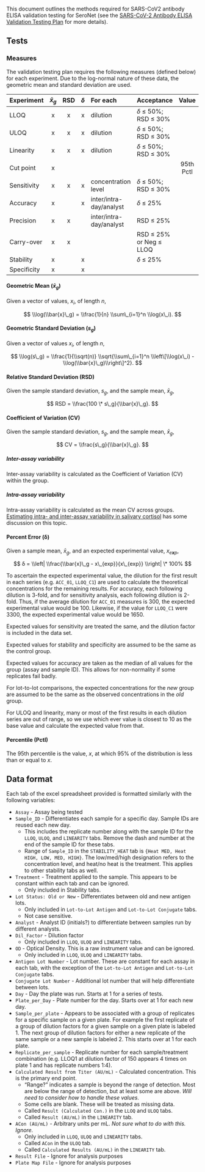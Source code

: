 This document outlines the methods required for SARS-CoV2 antibody ELISA
validation testing for SeroNet (see the [SARS-CoV-2 Antibody ELISA
Validation Testing
Plan](https://abcs-amp.cancer.gov/uploads/singleton/27302/648c626297fe66fabf658854bb150d68e1f5bb91)
for more details).

## Tests

### Measures

The validation testing plan requires the following measures (defined
below) for each experiment. Due to the log-normal nature of these data,
the geometric mean and standard deviation are used.

<table>
<thead>
<tr class="header">
<th style="text-align: left;">Experiment</th>
<th style="text-align: center;"><span class="math inline"><em>x̄</em><sub><em>g</em></sub></span></th>
<th style="text-align: center;">RSD</th>
<th style="text-align: center;"><span class="math inline"><em>δ</em></span></th>
<th style="text-align: left;">For each</th>
<th style="text-align: left;">Acceptance</th>
<th style="text-align: center;">Value</th>
</tr>
</thead>
<tbody>
<tr class="odd">
<td style="text-align: left;">LLOQ</td>
<td style="text-align: center;">x</td>
<td style="text-align: center;">x</td>
<td style="text-align: center;">x</td>
<td style="text-align: left;">dilution</td>
<td style="text-align: left;"><span class="math inline"><em>δ</em></span> ≤ 50%; RSD ≤ 30%</td>
<td style="text-align: center;"></td>
</tr>
<tr class="even">
<td style="text-align: left;">ULOQ</td>
<td style="text-align: center;">x</td>
<td style="text-align: center;">x</td>
<td style="text-align: center;">x</td>
<td style="text-align: left;">dilution</td>
<td style="text-align: left;"><span class="math inline"><em>δ</em></span> ≤ 50%; RSD ≤ 30%</td>
<td style="text-align: center;"></td>
</tr>
<tr class="odd">
<td style="text-align: left;">Linearity</td>
<td style="text-align: center;">x</td>
<td style="text-align: center;">x</td>
<td style="text-align: center;">x</td>
<td style="text-align: left;">dilution</td>
<td style="text-align: left;"><span class="math inline"><em>δ</em></span> ≤ 50%; RSD ≤ 30%</td>
<td style="text-align: center;"></td>
</tr>
<tr class="even">
<td style="text-align: left;">Cut point</td>
<td style="text-align: center;">x</td>
<td style="text-align: center;"></td>
<td style="text-align: center;"></td>
<td style="text-align: left;"></td>
<td style="text-align: left;"></td>
<td style="text-align: center;">95th Pctl</td>
</tr>
<tr class="odd">
<td style="text-align: left;">Sensitivity</td>
<td style="text-align: center;">x</td>
<td style="text-align: center;">x</td>
<td style="text-align: center;">x</td>
<td style="text-align: left;">concentration level</td>
<td style="text-align: left;"><span class="math inline"><em>δ</em></span> ≤ 50%; RSD ≤ 30%</td>
<td style="text-align: center;"></td>
</tr>
<tr class="even">
<td style="text-align: left;">Accuracy</td>
<td style="text-align: center;">x</td>
<td style="text-align: center;"></td>
<td style="text-align: center;">x</td>
<td style="text-align: left;">inter/intra-day/analyst</td>
<td style="text-align: left;"><span class="math inline"><em>δ</em></span> ≤ 25%</td>
<td style="text-align: center;"></td>
</tr>
<tr class="odd">
<td style="text-align: left;">Precision</td>
<td style="text-align: center;">x</td>
<td style="text-align: center;">x</td>
<td style="text-align: center;"></td>
<td style="text-align: left;">inter/intra-day/analyst</td>
<td style="text-align: left;">RSD ≤ 25%</td>
<td style="text-align: center;"></td>
</tr>
<tr class="even">
<td style="text-align: left;">Carry-over</td>
<td style="text-align: center;">x</td>
<td style="text-align: center;">x</td>
<td style="text-align: center;"></td>
<td style="text-align: left;"></td>
<td style="text-align: left;">RSD ≤ 25% or Neg ≤ LLOQ</td>
<td style="text-align: center;"></td>
</tr>
<tr class="odd">
<td style="text-align: left;">Stability</td>
<td style="text-align: center;">x</td>
<td style="text-align: center;"></td>
<td style="text-align: center;">x</td>
<td style="text-align: left;"></td>
<td style="text-align: left;"><span class="math inline"><em>δ</em></span> ≤ 25%</td>
<td style="text-align: center;"></td>
</tr>
<tr class="even">
<td style="text-align: left;">Specificity</td>
<td style="text-align: center;">x</td>
<td style="text-align: center;"></td>
<td style="text-align: center;">x</td>
<td style="text-align: left;"></td>
<td style="text-align: left;"></td>
<td style="text-align: center;"></td>
</tr>
</tbody>
</table>

#### Geometric Mean (*x̄*<sub>*g*</sub>)

Given a vector of values, *x*<sub>*i*</sub>, of length *n*,

$$ \\log(\\bar{x}\_g) = \\frac{1}{n} \\sum\_{i=1}^n \\log(x\_i). $$

#### Geometric Standard Deviation (*s*<sub>*g*</sub>)

Given a vector of values *x*<sub>*i*</sub>, of length *n*,

$$ \\log(s\_g) = \\frac{1}{\\sqrt(n)} \\sqrt{\\sum\_{i=1}^n \\left\[\\log(x\_i) - \\log(\\bar{x}\_g)\\right\]^2}. $$

#### Relative Standard Deviation (RSD)

Given the sample standard deviation, *s*<sub>*g*</sub>, and the sample
mean, *x̄*<sub>*g*</sub>,

$$ RSD = \\frac{100 \* s\_g}{\\bar{x}\_g}. $$

#### Coefficient of Variation (CV)

Given the sample standard deviation, *s*<sub>*g*</sub>, and the sample
mean, *x̄*<sub>*g*</sub>,

$$ CV = \\frac{s\_g}{\\bar{x}\_g}. $$

##### Inter-assay variability

Inter-assay variability is calculated as the Coefficient of Variation
(CV) within the group.

##### Intra-assay variability

Intra-assay variability is calculated as the mean CV across groups.
[Estimating intra- and inter-assay variability in salivary
cortisol](https://pubmed.ncbi.nlm.nih.gov/21498487/) has some discussion
on this topic.

#### Percent Error (δ)

Given a sample mean, *x̄*<sub>*g*</sub>, and an expected experimental
value, *x*<sub>*e**x**p*</sub>,

$$ δ = \\left| \\frac{\\bar{x}\_g - x\_{exp}}{x\_{exp}} \\right| \* 100% $$

To ascertain the expected experimental value, the dilution for the first
result in each series (e.g. `ACC_01`, `LLOQ_C1`) are used to calculate
the theoretical concentrations for the remaining results. For accuracy,
each following dilution is 3-fold, and for sensitivity analysis, each
following dilution is 2-fold. Thus, if the average dilution for `ACC_01`
measures is 300, the expected experimental value would be 100. Likewise,
if the value for `LLOQ_C1` were 3300, the expected experimental value
would be 1650.

Expected values for sensitivity are treated the same, and the dilution
factor is included in the data set.

Expected values for stability and specificity are assumed to be the same
as the control group.

Expected values for accuracy are taken as the median of all values for
the group (assay and sample ID). This allows for non-normality if some
replicates fail badly.

For lot-to-lot comparisons, the expected concentrations for the *new*
group are assumed to be the same as the observed concentrations in the
*old* group.

For ULOQ and linearity, many or most of the first results in each
dilution series are out of range, so we use which ever value is closest
to 10 as the base value and calculate the expected value from that.

#### Percentile (Pctl)

The 95th percentile is the value, *x*, at which 95% of the distribution
is less than or equal to *x*.

## Data format

Each tab of the excel spreadsheet provided is formatted similarly with
the following variables:

-   `Assay` - Assay being tested
-   `Sample_ID` - Differentiates each sample for a specific day. Sample
    IDs are reused each new day.
    -   This includes the replicate number along with the sample ID for
        the `LLOQ`, `ULOQ`, and `LINEARITY` tabs. Remove the dash and
        number at the end of the sample ID for these tabs.
    -   Range of `Sample_ID` in the `STABILITY_HEAT` tab is
        `{Heat MED, Heat HIGH, LOW, MED, HIGH}`. The low/med/high
        designation refers to the concentration level, and heat/no heat
        is the treatment. This applies to other stability tabs as well.
-   `Treatment` - Treatment applied to the sample. This appears to be
    constant within each tab and can be ignored.
    -   Only included in Stability tabs.
-   `Lot Status: Old or New` - Differentiates between old and new
    antigen lots.
    -   Only included in `Lot-to-Lot Antigen` and `Lot-to-Lot Conjugate`
        tabs.
    -   Not case sensitive.
-   `Analyst` - Analyst ID (initials?) to differentiate between samples
    run by different analysts.
-   `Dil_Factor` - Dilution factor
    -   Only included in `LLOQ`, `ULOQ` and `LINEARITY` tabs.
-   `OD` - Optical Density. This is a raw instrument value and can be
    ignored.
    -   Only included in `LLOQ`, `ULOQ` and `LINEARITY` tabs.
-   `Antigen Lot Number` - Lot number. These are constant for each assay
    in each tab, with the exception of the `Lot-to-Lot Antigen` and
    `Lot-to-Lot Conjugate` tabs.
-   `Conjugate Lot Number` - Additional lot number that will help
    differentiate between lots.
-   `Day` - Day the plate was run. Starts at 1 for a series of tests.
-   `Plate_per_Day` - Plate number for the day. Starts over at 1 for
    each new day.
-   `Sample_per_plate` - Appears to be associated with a group of
    replicates for a specific sample on a given plate. For example the
    first replicate of a group of dilution factors for a given sample on
    a given plate is labeled 1. The next group of dilution factors for
    either a new replicate of the same sample or a new sample is
    labeled 2. This starts over at 1 for each plate.
-   `Replicate_per_sample` - Replicate number for each sample/treatment
    combination (e.g. LLOQ1 at dilution factor of 150 appears 4 times on
    plate 1 and has replicate numbers 1:4).
-   `Calculated Result from Titer (AU/mL)` - Calculated concentration.
    This is the primary end point.
    -   “Range?” indicates a sample is beyond the range of detection.
        Most are below the range of detection, but at least some are
        above. *Will need to consider how to handle these values.*
    -   Some cells are blank. These will be treated as missing data.
    -   Called `Result (Calculated Con.)` in the `LLOQ` and `ULOQ` tabs.
    -   Called `Result (AU/mL)` in the `LINEARITY` tab.
-   `ACon (AU/mL)` - Arbitrary units per mL. *Not sure what to do with
    this. Ignore.*
    -   Only included in `LLOQ`, `ULOQ` and `LINEARITY` tabs.
    -   Called `ACon` in the `ULOQ` tab.
    -   Called `Calculated Results (AU/mL)` in the `LINEARITY` tab.
-   `Result File` - Ignore for analysis purposes
-   `Plate Map File` - Ignore for analysis purposes
